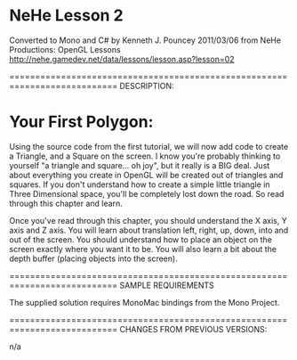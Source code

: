 NeHe Lesson 2
=============

Converted to Mono and C# by Kenneth J. Pouncey 2011/03/06 
from NeHe Productions: OpenGL Lessons
http://nehe.gamedev.net/data/lessons/lesson.asp?lesson=02

===========================================================================
DESCRIPTION:


Your First Polygon:
===================

Using the source code from the first tutorial, we will now add code to create 
a Triangle, and a Square on the screen. I know you're probably thinking to 
yourself "a triangle and square... oh joy", but it really is a BIG deal. Just 
about everything you create in OpenGL will be created out of triangles and 
squares. If you don't understand how to create a simple little triangle in 
Three Dimensional space, you'll be completely lost down the road. So read 
through this chapter and learn.  

Once you've read through this chapter, you should understand the X axis, 
Y axis and Z axis. You will learn about translation left, right, up, down, 
into and out of the screen. You should understand how to place an object on 
the screen exactly where you want it to be. You will also learn a bit about 
the depth buffer (placing objects into the screen). 


===========================================================================
SAMPLE REQUIREMENTS

The supplied solution requires MonoMac bindings from the Mono Project.

===========================================================================
CHANGES FROM PREVIOUS VERSIONS:

n/a
